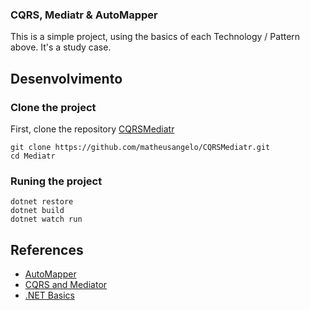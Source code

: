 ### CQRS, Mediatr & AutoMapper

This is a simple project, using the basics of each Technology / Pattern above. It's a study case.

## Desenvolvimento

### Clone the project

First, clone the repository [CQRSMediatr](https://github.com/matheusangelo/CQRSMediatr.git)

```shell
git clone https://github.com/matheusangelo/CQRSMediatr.git
cd Mediatr
```

### Runing the project
```shell
dotnet restore
dotnet build
dotnet watch run
```

## References
* [AutoMapper](https://automapper.org/)
* [CQRS and Mediator](https://balta.io/blog/aspnet-core-cqrs-mediator)
* [.NET Basics](https://docs.microsoft.com/pt-br/dotnet/)
